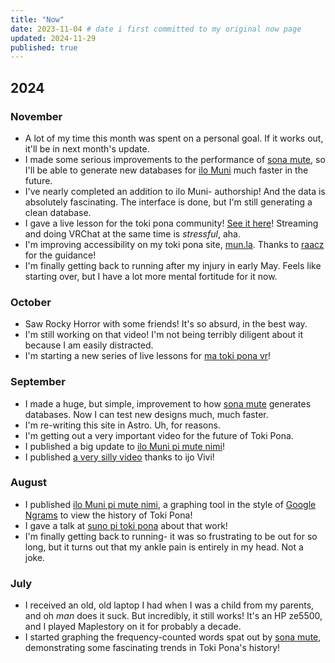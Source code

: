 ```yaml
---
title: "Now"
date: 2023-11-04 # date i first committed to my original now page
updated: 2024-11-29
published: true
---
```


## 2024

### November

- A lot of my time this month was spent on a personal goal. If it works out,
  it'll be in next month's update.
- I made some serious improvements to the performance of
  [sona mute](https://github.com/gregdan3/sona-mute), so I'll be able to
  generate new databases for [ilo Muni](https://gregdan3.github.io/ilo-muni/)
  much faster in the future.
- I've nearly completed an addition to ilo Muni- authorship! And the data is
  absolutely fascinating. The interface is done, but I'm still generating a
  clean database.
- I gave a live lesson for the toki pona community!
  [See it here](https://www.youtube.com/watch?v=UfQaFIrWXQI&t=859s)! Streaming
  and doing VRChat at the same time is _stressful_, aha.
- I'm improving accessibility on my toki pona site, [mun.la](https://mun.la/).
  Thanks to [raacz](https://raacz.neocities.org/) for the guidance!
- I'm finally getting back to running after my injury in early May. Feels like
  starting over, but I have a lot more mental fortitude for it now.

### October

- Saw Rocky Horror with some friends! It's so absurd, in the best way.
- I'm still working on that video! I'm not being terribly diligent about it
  because I am easily distracted.
- I'm starting a new series of live lessons for
  [ma toki pona vr](https://vrc.group/TOKI.9663)!

### September

- I made a huge, but simple, improvement to how
  [sona mute](https://github.com/gregdan3/sona-mute) generates databases. Now I
  can test new designs much, much faster.
- I'm re-writing this site in Astro. Uh, for reasons.
- I'm getting out a very important video for the future of Toki Pona.
- I published a big update to
  [ilo Muni pi mute nimi](https://gregdan3.github.io/ilo-muni/)!
- I published [a very silly video](https://www.youtube.com/watch?v=fc4QjYbONps)
  thanks to ijo Vivi!

### August

- I published [ilo Muni pi mute nimi](https://gregdan3.github.io/ilo-muni/), a
  graphing tool in the style of
  [Google Ngrams](https://books.google.com/ngrams/) to view the history of Toki
  Pona!
- I gave a talk at [suno pi toki pona](https://suno.pona.la/2024/) about that
  work!
- I'm finally getting back to running- it was so frustrating to be out for so
  long, but it turns out that my ankle pain is entirely in my head. Not a joke.

### July

- I received an old, old laptop I had when I was a child from my parents, and oh
  _man_ does it suck. But incredibly, it still works! It's an HP ze5500, and I
  played Maplestory on it for probably a decade.
- I started graphing the frequency-counted words spat out by
  [sona mute](https://github.com/gregdan3/sona-mute), demonstrating some
  fascinating trends in Toki Pona's history!

